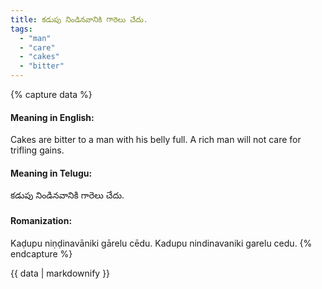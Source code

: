 ```yaml
---
title: కడుపు నిండినవానికి గారెలు చేదు.
tags:
  - "man"
  - "care"
  - "cakes"
  - "bitter"
---
```


{% capture data %}
#### Meaning in English:
Cakes are bitter to a man with his belly full.
A rich man will not care for trifling gains.

#### Meaning in Telugu:
కడుపు నిండినవానికి గారెలు చేదు.

#### Romanization:
Kaḍupu niṇḍinavāniki gārelu cēdu.
Kadupu nindinavaniki garelu cedu.
{% endcapture %}

{{ data | markdownify }}

